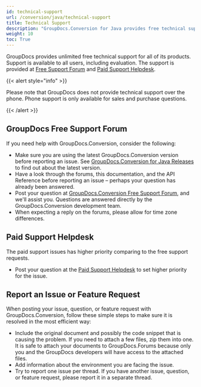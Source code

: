 ```yaml
---
id: technical-support
url: /conversion/java/technical-support
title: Technical Support
description: "GroupDocs.Conversion for Java provides free technical support available to all users. Please report your question, issue, or feature request using GroupDocs Free Support Forum."
weight: 10
toc: True
---
```


GroupDocs provides unlimited free technical support for all of its products. Support is available to all users, including evaluation. The support is provided at [Free Support Forum](https://forum.groupdocs.com/) and [Paid Support Helpdesk](https://helpdesk.groupdocs.com/).

{{< alert style="info" >}}

Please note that GroupDocs does not provide technical support over the phone. Phone support is only available for sales and purchase questions.

{{< /alert >}}

## GroupDocs Free Support Forum

If you need help with GroupDocs.Conversion, consider the following:

* Make sure you are using the latest GroupDocs.Conversion version before reporting an issue. See [GroupDocs.Conversion for Java Releases](https://releases.groupdocs.com/conversion/java/) to find out about the latest version.
* Have a look through the forums, this documentation, and the API Reference before reporting an issue – perhaps your question has already been answered.
* Post your question at [GroupDocs.Conversion Free Support Forum](https://forum.groupdocs.com/c/conversion), and we'll assist you. Questions are answered directly by the GroupDocs.Conversion development team.
* When expecting a reply on the forums, please allow for time zone differences.

## Paid Support Helpdesk

The paid support issues has higher priority comparing to the free support requests.

* Post your question at the [Paid Support Helpdesk](https://helpdesk.groupdocs.com/) to set higher priority for the issue.

## Report an Issue or Feature Request

When posting your issue, question, or feature request with GroupDocs.Conversion, follow these simple steps to make sure it is resolved in the most efficient way:

* Include the original document and possibly the code snippet that is causing the problem. If you need to attach a few files, zip them into one. It is safe to attach your documents to GroupDocs.Forums because only you and the GroupDocs developers will have access to the attached files.
* Add information about the environment you are facing the issue.
* Try to report one issue per thread. If you have another issue, question, or feature request, please report it in a separate thread.
